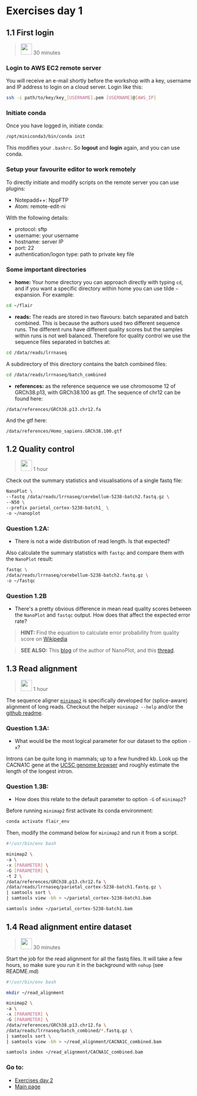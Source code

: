 # Exercises day 1

## 1.1 First login
><img border="0" src="https://www.svgrepo.com/show/14756/person-silhouette.svg" width="30" height="30"> 30 minutes

### Login to AWS EC2 remote server
You will receive an e-mail shortly before the workshop with a key, username and IP address to login on a cloud server.
Login like this:

```sh
ssh -i path/to/key/key_[USERNAME].pem [USERNAME]@[AWS_IP]
```

### Initiate conda

Once you have logged in, initiate conda:

```sh
/opt/miniconda3/bin/conda init
```

This modifies your `.bashrc`. So **logout** and **login** again, and you can use conda.

### Setup your favourite editor to work remotely

To directly initiate and modify scripts on the remote server you can use plugins:
* Notepadd++: NppFTP
* Atom: remote-edit-ni

With the following details:
* protocol: sftp
* username: your username
* hostname: server IP
* port: 22
* authentication/logon type: path to private key file

### Some important directories

* **home:** Your home directory you can approach directly with  typing `cd`, and if you want a specific directory within home you can use tilde `~` expansion. For example:
```sh
cd ~/flair
```
* **reads:** The reads are stored in two flavours: batch separated and batch combined. This is because the authors used two different sequence runs. The different runs have different quality scores but the samples within runs is not well balanced. Therefore for quality control we use the sequence files separated in batches at:
```sh
cd /data/reads/lrrnaseq
```
A subdirectory of this directory contains the batch combined files:
```sh
cd /data/reads/lrrnaseq/batch_combined
```

* **references:** as the reference sequence we use chromosome 12 of GRCh38.p13, with GRCh38.100 as gtf.
The sequence of chr12 can be found here:
```
/data/references/GRCh38.p13.chr12.fa
```
And the gtf here:
```
/data/references/Homo_sapiens.GRCh38.100.gtf
```

## 1.2 Quality control
><img border="0" src="https://www.svgrepo.com/show/14756/person-silhouette.svg" width="30" height="30"> 1 hour

Check out the summary statistics and visualisations of a single fastq file:

```sh
NanoPlot \
--fastq /data/reads/lrrnaseq/cerebellum-5238-batch2.fastq.gz \
--N50 \
--prefix parietal_cortex-5238-batch1_ \
-o ~/nanoplot
```

### Question 1.2A:
* There is not a wide distribution of read length. Is that expected?

Also calculate the summary statistics with `fastqc` and compare them with the `NanoPlot` result:

```sh
fastqc \
/data/reads/lrrnaseq/cerebellum-5238-batch2.fastq.gz \
-o ~/fastqc
```

### Question 1.2B
* There's a pretty obvious difference in mean read quality scores between the `NanoPlot` and `fastqc` output. How does that affect the expected error rate?

> **HINT:** Find the equation to calculate error probability from quality score on [Wikipedia](https://en.wikipedia.org/wiki/Phred_quality_score)

> **SEE ALSO:** This [blog](https://gigabaseorgigabyte.wordpress.com/2017/06/26/averaging-basecall-quality-scores-the-right-way/) of the author of NanoPlot, and this [thread](https://github.com/wdecoster/NanoPlot/issues/191).

## 1.3 Read alignment
><img border="0" src="https://www.svgrepo.com/show/14756/person-silhouette.svg" width="30" height="30"> 1 hour

The sequence aligner [`minimap2`](https://github.com/lh3/minimap2) is specifically developed for (splice-aware) alignment of long reads. Checkout the helper `minimap2 --help` and/or the [github readme](https://github.com/lh3/minimap2).

### Question 1.3A:
* What would be the most logical parameter for our dataset to the option `-x`?

Introns can be quite long in mammals; up to a few hundred kb. Look up the CACNA1C gene at the [UCSC genome browser](https://genome-euro.ucsc.edu/cgi-bin/hgGateway?redirect=manual&source=genome.ucsc.edu) and roughly estimate the length of the longest intron.

### Question 1.3B:
* How does this relate to the default parameter to option `-G` of `minimap2`?

Before running `minimap2` first activate its conda environment:

```sh
conda activate flair_env
```

Then, modify the command below for `minimap2` and run it from a script.

```sh
#!/usr/bin/env bash

minimap2 \
-a \
-x [PARAMETER] \
-G [PARAMETER] \
-t 2 \
/data/references/GRCh38.p13.chr12.fa \
/data/reads/lrrnaseq/parietal_cortex-5238-batch1.fastq.gz \
| samtools sort \
| samtools view -bh > ~/parietal_cortex-5238-batch1.bam

samtools index ~/parietal_cortex-5238-batch1.bam
```

## 1.4 Read alignment entire dataset
><img border="0" src="https://www.svgrepo.com/show/220819/group-team.svg" width="30" height="30"> 30 minutes

Start the job for the read alignment for all the fastq files. It will take a few hours, so make sure you run it in the background with `nohup` (see README.md)

```sh
#!/usr/bin/env bash

mkdir ~/read_alignment

minimap2 \
-a \
-x [PARAMETER] \
-G [PARAMETER] \
/data/references/GRCh38.p13.chr12.fa \
/data/reads/lrrnaseq/batch_combined/*.fastq.gz \
| samtools sort \
| samtools view -bh > ~/read_alignment/CACNA1C_combined.bam

samtools index ~/read_alignment/CACNA1C_combined.bam
```

### Go to:
* [Exercises day 2](./exercises_day2.md)
* [Main page](./README.md)
